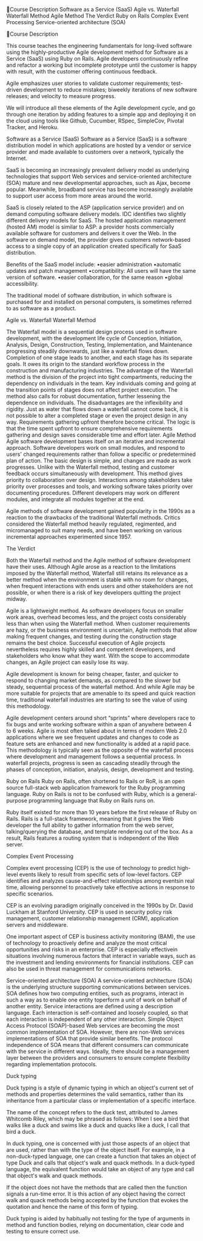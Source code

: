 
Course Description
Software as a Service (SaaS)
Agile vs. Waterfall
Waterfall Method
Agile Method
The Verdict
Ruby on Rails
Complex Event Processing
Service-oriented architecture (SOA)

Course Description

This course teaches the engineering fundamentals for long-lived software using the highly-productive Agile development method for Software as a Service (SaaS) using Ruby on Rails. Agile developers continuously refine and refactor a working but incomplete prototype until the customer is happy with result, with the customer offering continuous feedback. 

Agile emphasizes user stories to validate customer requirements; test-driven development to reduce mistakes; biweekly iterations of new software releases; and velocity to measure progress. 

We will introduce all these elements of the Agile development cycle, and go through one iteration by adding features to a simple app and deploying it on the cloud using tools like Github, Cucumber, RSpec, SimpleCov, Pivotal Tracker, and Heroku.


Software as a Service (SaaS) 
Software as a Service (SaaS) is a software distribution model in which applications are hosted by a vendor or service provider and made available to customers over a network, typically the Internet.

SaaS is becoming an increasingly prevalent delivery model as underlying technologies that support Web services and service-oriented architecture (SOA) mature and new developmental approaches, such as Ajax, become popular. Meanwhile, broadband service has become increasingly available to support user access from more areas around the world.

SaaS is closely related to the ASP (application service provider) and on demand computing software delivery models. IDC identifies two slightly different delivery models for SaaS. The hosted application management (hosted AM) model is similar to ASP: a provider hosts commercially available software for customers and delivers it over the Web. In the software on demand model, the provider gives customers network-based access to a single copy of an application created specifically for SaaS distribution.

Benefits of the SaaS model include:
•easier administration
•automatic updates and patch management
•compatibility: All users will have the same version of software.
•easier collaboration, for the same reason
•global accessibility.

The traditional model of software distribution, in which software is purchased for and installed on personal computers, is sometimes referred to as software as a product.


Agile vs. Waterfall
Waterfall Method

The Waterfall model is a sequential design process used in software development, with the development life cycle of Conception, Initiation, Analysis, Design, Construction, Testing, Implementation, and Maintenance progressing steadily downwards, just like a waterfall flows down. Completion of one stage leads to another, and each stage has its separate goals. It owes its origin to the standard workflow process in the construction and manufacturing industries.
The advantage of the Waterfall method is the division of the project into tight compartments, reducing the dependency on individuals in the team. Key individuals coming and going at the transition points of stages does not affect project execution. The method also calls for robust documentation, further lessening the dependence on individuals.
The disadvantages are the inflexibility and rigidity. Just as water that flows down a waterfall cannot come back, it is not possible to alter a completed stage or even the project design in any way. Requirements gathering upfront therefore become critical. The logic is that the time spent upfront to ensure comprehensive requirements gathering and design saves considerable time and effort later.
Agile Method
Agile software development bases itself on an iterative and incremental approach. Software developers work on small modules, and respond to users' changed requirements rather than follow a specific or predetermined plan of action. The basic design is simple, and changes are made as work progresses.
Unlike with the Waterfall method, testing and customer feedback occurs simultaneously with development. This method gives priority to collaboration over design. Interactions among stakeholders take priority over processes and tools, and working software takes priority over documenting procedures. Different developers may work on different modules, and integrate all modules together at the end.

Agile methods of software development gained popularity in the 1990s as a reaction to the drawbacks of the traditional Waterfall methods. Critics considered the Waterfall method heavily regulated, regimented, and micromanaged to suit many needs, and have been working on various incremental approaches experimented since 1957.

The Verdict

Both the Waterfall method and the Agile method of software development have their uses. Although Agile arose as a reaction to the limitations imposed by the Waterfall method, Waterfall still retains its relevance as a better method when the environment is stable with no room for changes, when frequent interactions with ends users and other stakeholders are not possible, or when there is a risk of key developers quitting the project midway.

Agile is a lightweight method. As software developers focus on smaller work areas, overhead becomes less, and the project costs considerably less than when using the Waterfall method. When customer requirements are hazy, or the business environment is uncertain, Agile methods that allow making frequent changes, and testing during the construction stage remains the best choice. Successful execution of Agile projects nevertheless requires highly skilled and competent developers, and stakeholders who know what they want. With the scope to accommodate changes, an Agile project can easily lose its way.

Agile development is known for being cheaper, faster, and quicker to respond to changing market demands, as compared to the slower but steady, sequential process of the waterfall method. And while Agile may be more suitable for projects that are amenable to its speed and quick reaction time, traditional waterfall industries are starting to see the value of using this methodology.

Agile development centers around short “sprints” where developers race to fix bugs and write working software within a span of anywhere between 4 to 6 weeks. Agile is most often talked about in terms of modern Web 2.0 applications where we see frequent updates and changes to code as feature sets are enhanced and new functionality is added at a rapid pace. This methodology is typically seen as the opposite of the waterfall process where development and management follows a sequential process. In waterfall projects, progress is seen as cascading steadily through the phases of conception, initiation, analysis, design, development and testing.


Ruby on Rails
Ruby on Rails, often shortened to Rails or RoR, is an open source full-stack web application framework for the Ruby programming language. Ruby on Rails is not to be confused with Ruby, which is a general-purpose programming language that Ruby on Rails runs on. 

Ruby itself existed for more than 10 years before the first release of Ruby on Rails. Rails is a full-stack framework, meaning that it gives the Web developer the full ability to gather information from the web server, talking/querying the database, and template rendering out of the box. As a result, Rails features a routing system that is independent of the Web server.


Complex Event Processing

Complex event processing (CEP) is the use of technology to predict high-level events likely to result from specific sets of low-level factors. CEP identifies and analyzes cause-and-effect relationships among eventsin real time, allowing personnel to proactively take effective actions in response to specific scenarios.

CEP is an evolving paradigm originally conceived in the 1990s by Dr. David Luckham at Stanford University. CEP is used in security policy risk management, customer relationship management (CRM), application servers and middleware.

One important aspect of CEP is business activity monitoring (BAM), the use of technology to proactively define and analyze the most critical opportunities and risks in an enterprise. CEP is especially effectivein situations involving numerous factors that interact in variable ways, such as the investment and lending environments for financial institutions. CEP can also be used in threat management for communications networks.

Service-oriented architecture (SOA)
A service-oriented architecture (SOA) is the underlying structure supporting communications between services. SOA defines how two computing entities, such as programs, interact in such a way as to enable one entity toperform a unit of work on behalf of another entity. Service interactions are defined using a description language.
Each interaction is self-contained and loosely coupled, so that each interaction is independent of any other interaction. Simple Object Access Protocol (SOAP)-based Web services are becoming the most common implementation of SOA. However, there are non-Web services implementations of SOA that provide similar benefits.
The protocol independence of SOA means that different consumers can communicate with the service in different ways. Ideally, there should be a management layer between the providers and consumers to ensure complete flexibility regarding implementation protocols.


Duck typing

Duck typing is a style of dynamic typing in which an object's current set of methods and properties determines the valid semantics, rather than its inheritance from a particular class or implementation of a specific interface. 

The name of the concept refers to the duck test, attributed to James Whitcomb Riley, which may be phrased as follows:
When I see a bird that walks like a duck and swims like a duck and quacks like a duck, I call that bird a duck.

In duck typing, one is concerned with just those aspects of an object that are used, rather than with the type of the object itself. For example, in a non-duck-typed language, one can create a function that takes an object of type Duck and calls that object's walk and quack methods. In a duck-typed language, the equivalent function would take an object of any type and call that object's walk and quack methods.

 If the object does not have the methods that are called then the function signals a run-time error. It is this action of any object having the correct walk and quack methods being accepted by the function that evokes the quotation and hence the name of this form of typing.

Duck typing is aided by habitually not testing for the type of arguments in method and function bodies, relying on documentation, clear code and testing to ensure correct use.

